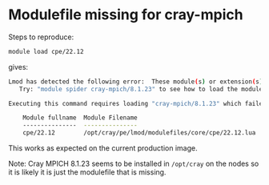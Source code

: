 # Modulefile missing for cray-mpich

Steps to reproduce:

```bash
module load cpe/22.12
```

gives:

```bash
Lmod has detected the following error:  These module(s) or extension(s) exist but cannot be loaded as requested: "cray-mpich/8.1.23"
   Try: "module spider cray-mpich/8.1.23" to see how to load the module(s).

Executing this command requires loading "cray-mpich/8.1.23" which failed while processing the following module(s):

    Module fullname  Module Filename
    ---------------  ---------------
    cpe/22.12        /opt/cray/pe/lmod/modulefiles/core/cpe/22.12.lua

```

This works as expected on the current production image.

Note: Cray MPICH 8.1.23 seems to be installed in `/opt/cray` on the nodes so it is likely it is just the 
modulefile that is missing.

